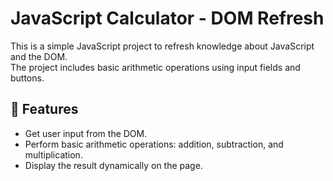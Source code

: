 # JavaScript Calculator - DOM Refresh

This is a simple JavaScript project to refresh knowledge about JavaScript and the DOM.  
The project includes basic arithmetic operations using input fields and buttons.

## 🚀 Features
- Get user input from the DOM.
- Perform basic arithmetic operations: addition, subtraction, and multiplication.
- Display the result dynamically on the page.

